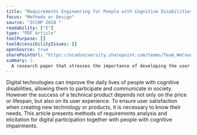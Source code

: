 ```yaml
---
title: "Requirements Engineering for People with Cognitive Disabilities: Exploring New Ways for Peer-Researchers and Developers to Cooperate"
focus: "Methods or Design"
source: "ICCHP 2018 "
readability: ["E"]
type: "PDF Article"
toolPurpose: []
toolAccessibilityIssues: []
openSource: true
sharePointUrl: "https://ocaduniversity.sharepoint.com/teams/Team_WeCount/Shared%20Documents/Resources%20and%20Tools/Literature%20(curated)/Requirements%20Engineering%20for%20People%20with%20Cognitive%20Disabilities.pdf"
summary: |-
  A research paper that stresses the importance of developing the user experience for new digital technologies through collaboration with their users, who, in this case, are people with cognitive disabilities.
---
```

Digital technologies can improve the daily lives of people with cognitive disabilities, allowing them to participate and communicate in society. However the success of a technical product depends not only on the price or lifespan, but also on its user experience. To ensure user satisfaction when creating new technology or products, it is necessary to know their needs. This article presents methods of requirements analysis and elicitation for digital participation together with people with cognitive impairments.
